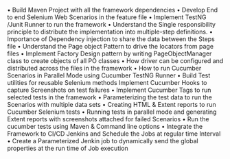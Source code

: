 • Build Maven Project with all the framework dependencies
• Develop End to end Selenium Web Scenarios in the feature file
• Implement TestNG /Junit Runner to run the framework
• Understand the Single responsibility principle to distribute the implementation into multiple-step definitions.
• Importance of Dependency injection to share the data between the Steps file
• Understand the Page object Pattern to drive the locators from page files
• Implement Factory Design pattern by writing PageObjectManager class to create objects of all PO classes
• How driver can be configured and distributed across the files in the framework
• How to run Cucumber Scenarios in Parallel Mode using Cucumber TestNG Runner
• Build Test utilities for reusable Selenium methods
 Implement Cucumber Hooks to capture Screenshots on test failures
• Implement Cucumber Tags to run selected tests in the framework
• Parameterizing the test data to run the Scenarios with multiple data sets
• Creating HTML & Extent reports to run Cucumber Selenium tests
• Running tests in parallel mode and generating Extent reports with screenshots attached for failed Scenarios
• Run the cucumber tests using Maven & Command line options
• Integrate the Framework to CI/CD Jenkins and Schedule the Jobs at regular time Interval
• Create a Parameterized Jenkin job to dynamically send the global properties at the run time of Job execution
